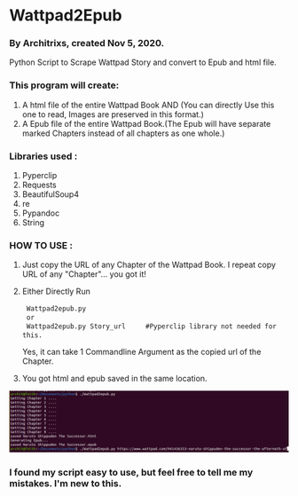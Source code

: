 # Wattpad2Epub
### By Architrixs, created Nov 5, 2020.
Python Script to Scrape Wattpad Story and convert to Epub and html file.
### This program will create:
1. A html file of the entire Wattpad Book AND (You can directly Use this one to read, Images are preserved in this format.)
2. A Epub file of the entire Wattpad Book.(The Epub will have separate marked Chapters instead of all chapters as one whole.)

### Libraries used : 
1. Pyperclip
2. Requests 
3. BeautifulSoup4 
4. re
5. Pypandoc
6. String

### HOW TO USE :
1. Just copy the URL of any Chapter of the Wattpad Book. I repeat copy URL of any "Chapter"... you got it!
2. Either Directly Run

        Wattpad2epub.py
        or
        Wattpad2epub.py Story_url     #Pyperclip library not needed for this.
   
   Yes, it can take 1 Commandline Argument as the copied url of the Chapter.
3. You got html and epub saved in the same location.

![Image of Wattpad2Epub](https://github.com/Architrixs/Wattpad2Epub/blob/main/Image_wattpad2Epub.png)
### I found my script easy to use, but feel free to tell me my mistakes. I'm new to this.
